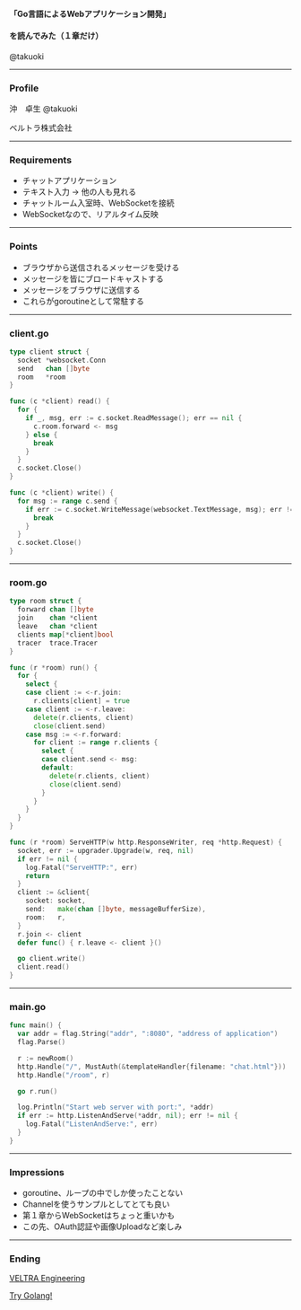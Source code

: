 #### 「Go言語によるWebアプリケーション開発」
#### を読んでみた（１章だけ）

@takuoki

---

### Profile

沖　卓生
@takuoki

ベルトラ株式会社

---

### Requirements

* チャットアプリケーション
* テキスト入力 → 他の人も見れる
* チャットルーム入室時、WebSocketを接続
* WebSocketなので、リアルタイム反映

---

### Points

* ブラウザから送信されるメッセージを受ける
* メッセージを皆にブロードキャストする
* メッセージをブラウザに送信する
* これらがgoroutineとして常駐する

---

### client.go

```go
type client struct {
  socket *websocket.Conn
  send   chan []byte
  room   *room
}

func (c *client) read() {
  for {
    if _, msg, err := c.socket.ReadMessage(); err == nil {
      c.room.forward <- msg
    } else {
      break
    }
  }
  c.socket.Close()
}

func (c *client) write() {
  for msg := range c.send {
    if err := c.socket.WriteMessage(websocket.TextMessage, msg); err != nil {
      break
    }
  }
  c.socket.Close()
}
```

---

### room.go

```go
type room struct {
  forward chan []byte
  join    chan *client
  leave   chan *client
  clients map[*client]bool
  tracer  trace.Tracer
}

func (r *room) run() {
  for {
    select {
    case client := <-r.join:
      r.clients[client] = true
    case client := <-r.leave:
      delete(r.clients, client)
      close(client.send)
    case msg := <-r.forward:
      for client := range r.clients {
        select {
        case client.send <- msg:
        default:
          delete(r.clients, client)
          close(client.send)
        }
      }
    }
  }
}

func (r *room) ServeHTTP(w http.ResponseWriter, req *http.Request) {
  socket, err := upgrader.Upgrade(w, req, nil)
  if err != nil {
    log.Fatal("ServeHTTP:", err)
    return
  }
  client := &client{
    socket: socket,
    send:   make(chan []byte, messageBufferSize),
    room:   r,
  }
  r.join <- client
  defer func() { r.leave <- client }()

  go client.write()
  client.read()
}
```

---

### main.go

```go
func main() {
  var addr = flag.String("addr", ":8080", "address of application")
  flag.Parse()

  r := newRoom()
  http.Handle("/", MustAuth(&templateHandler{filename: "chat.html"}))
  http.Handle("/room", r)

  go r.run()

  log.Println("Start web server with port:", *addr)
  if err := http.ListenAndServe(*addr, nil); err != nil {
    log.Fatal("ListenAndServe:", err)
  }
}
```

---

### Impressions

* goroutine、ループの中でしか使ったことない
* Channelを使うサンプルとしてとても良い
* 第１章からWebSocketはちょっと重いかも
* この先、OAuth認証や画像Uploadなど楽しみ

---

### Ending

[VELTRA Engineering](https://medium.com/veltra-engineering)

[Try Golang!](https://medium.com/veltra-engineering/try-golang/home)
